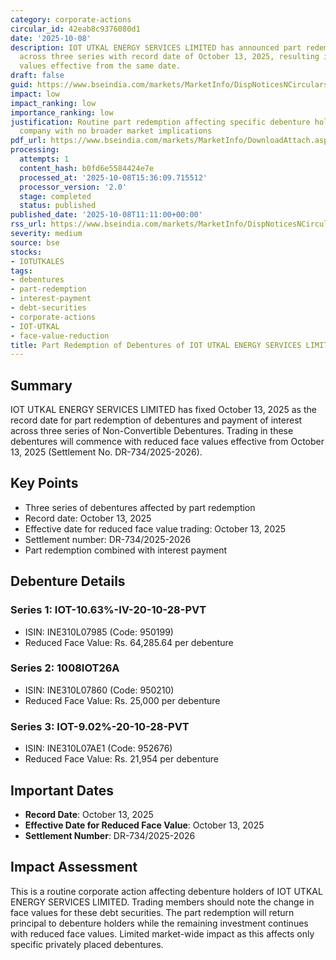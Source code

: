 ```yaml
---
category: corporate-actions
circular_id: 42eab8c9376080d1
date: '2025-10-08'
description: IOT UTKAL ENERGY SERVICES LIMITED has announced part redemption of debentures
  across three series with record date of October 13, 2025, resulting in reduced face
  values effective from the same date.
draft: false
guid: https://www.bseindia.com/markets/MarketInfo/DispNoticesNCirculars.aspx?Noticeid={7ED9CDB2-20E7-4006-8D02-80E8DACD81B9}&noticeno=20251008-28&dt=10/08/2025&icount=28&totcount=62&flag=0
impact: low
impact_ranking: low
importance_ranking: low
justification: Routine part redemption affecting specific debenture holders of a single
  company with no broader market implications
pdf_url: https://www.bseindia.com/markets/MarketInfo/DownloadAttach.aspx?id=20251008-28&attachedId=
processing:
  attempts: 1
  content_hash: b0fd6e5584424e7e
  processed_at: '2025-10-08T15:36:09.715512'
  processor_version: '2.0'
  stage: completed
  status: published
published_date: '2025-10-08T11:11:00+00:00'
rss_url: https://www.bseindia.com/markets/MarketInfo/DispNoticesNCirculars.aspx?Noticeid={7ED9CDB2-20E7-4006-8D02-80E8DACD81B9}&noticeno=20251008-28&dt=10/08/2025&icount=28&totcount=62&flag=0
severity: medium
source: bse
stocks:
- IOTUTKALES
tags:
- debentures
- part-redemption
- interest-payment
- debt-securities
- corporate-actions
- IOT-UTKAL
- face-value-reduction
title: Part Redemption of Debentures of IOT UTKAL ENERGY SERVICES LIMITED
---
```


## Summary

IOT UTKAL ENERGY SERVICES LIMITED has fixed October 13, 2025 as the record date for part redemption of debentures and payment of interest across three series of Non-Convertible Debentures. Trading in these debentures will commence with reduced face values effective from October 13, 2025 (Settlement No. DR-734/2025-2026).

## Key Points

- Three series of debentures affected by part redemption
- Record date: October 13, 2025
- Effective date for reduced face value trading: October 13, 2025
- Settlement number: DR-734/2025-2026
- Part redemption combined with interest payment

## Debenture Details

### Series 1: IOT-10.63%-IV-20-10-28-PVT
- ISIN: INE310L07985 (Code: 950199)
- Reduced Face Value: Rs. 64,285.64 per debenture

### Series 2: 1008IOT26A
- ISIN: INE310L07860 (Code: 950210)
- Reduced Face Value: Rs. 25,000 per debenture

### Series 3: IOT-9.02%-20-10-28-PVT
- ISIN: INE310L07AE1 (Code: 952676)
- Reduced Face Value: Rs. 21,954 per debenture

## Important Dates

- **Record Date**: October 13, 2025
- **Effective Date for Reduced Face Value**: October 13, 2025
- **Settlement Number**: DR-734/2025-2026

## Impact Assessment

This is a routine corporate action affecting debenture holders of IOT UTKAL ENERGY SERVICES LIMITED. Trading members should note the change in face values for these debt securities. The part redemption will return principal to debenture holders while the remaining investment continues with reduced face values. Limited market-wide impact as this affects only specific privately placed debentures.